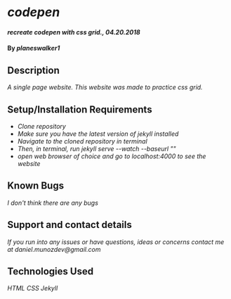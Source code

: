 # _codepen_

#### _recreate codepen with css grid., 04.20.2018_

#### By _**planeswalker1**_

## Description

_A single page website. This website was made to practice css grid._

## Setup/Installation Requirements

* _Clone repository_
* _Make sure you have the latest version of jekyll installed_
* _Navigate to the cloned repository in terminal_
* _Then, in terminal, run jekyll serve --watch --baseurl ""_
* _open web browser of choice and go to localhost:4000 to see the website_

## Known Bugs

_I don't think there are any bugs_

## Support and contact details

_If you run into any issues or have questions, ideas or concerns contact me at daniel.munozdev@gmail.com_

## Technologies Used

_HTML_
_CSS_
_Jekyll_
